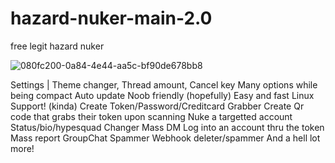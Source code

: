 # hazard-nuker-main-2.0
free legit hazard nuker

![080fc200-0a84-4e44-aa5c-bf90de678bb8](https://user-images.githubusercontent.com/113308827/190927491-d3f25886-55b4-42e6-8b41-5dc5f0fcba1a.png)


Settings | Theme changer, Thread amount, Cancel key
Many options while being compact
Auto update
Noob friendly (hopefully)
Easy and fast
Linux Support! (kinda)
Create Token/Password/Creditcard Grabber
Create Qr code that grabs their token upon scanning
Nuke a targetted account
Status/bio/hypesquad Changer
Mass DM
Log into an account thru the token
Mass report
GroupChat Spammer
Webhook deleter/spammer
And a hell lot more!
